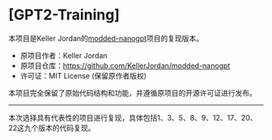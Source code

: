# [GPT2-Training]

本项目是Keller Jordan的[modded-nanogpt](https://github.com/KellerJordan/modded-nanogpt)项目的复现版本。

- 原项目作者：Keller Jordan
- 原项目仓库：https://github.com/KellerJordan/modded-nanogpt
- 许可证：MIT License (保留原作者版权)

本项目完全保留了原始代码结构和功能，并遵循原项目的开源许可证进行发布。

------------------------------------------------------------

本次选择具有代表性的项目进行复现，具体包括1、3、5、8、9、12、17、20、22这九个版本的代码复现。
